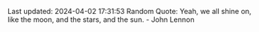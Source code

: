 Last updated: 2024-04-02 17:31:53
Random Quote: Yeah, we all shine on, like the moon, and the stars, and the sun. - John Lennon